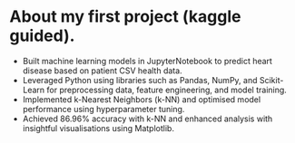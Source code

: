 # About my first project (kaggle guided).
- Built machine learning models in JupyterNotebook to predict heart disease based on patient CSV health data.
- Leveraged Python using libraries such as Pandas, NumPy, and Scikit-Learn for preprocessing data, feature engineering, and model training.
- Implemented k-Nearest Neighbors (k-NN) and optimised model performance using hyperparameter tuning. 
- Achieved  86.96% accuracy with k-NN and enhanced analysis with insightful visualisations using Matplotlib. 
